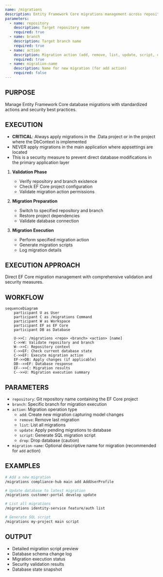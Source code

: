 ```yaml
---
name: /migrations
description: Entity Framework Core migrations management across repositories
parameters:
  - name: repository
    description: Target repository name
    required: true
  - name: branch
    description: Target branch name
    required: true
  - name: action
    description: Migration action (add, remove, list, update, script, drop)
    required: true
  - name: migration-name
    description: Name for new migration (for add action)
    required: false
---
```


## PURPOSE

Manage Entity Framework Core database migrations with standardized actions and security best practices.

## EXECUTION

- **CRITICAL**: Always apply migrations in the .Data project or in the project where the DbContext is implemented
- NEVER apply migrations in the main application where appsettings are located
- This is a security measure to prevent direct database modifications in the primary application layer

1. **Validation Phase**

   - Verify repository and branch existence
   - Check EF Core project configuration
   - Validate migration action permissions

2. **Migration Preparation**

   - Switch to specified repository and branch
   - Restore project dependencies
   - Validate database connection

3. **Migration Execution**
   - Perform specified migration action
   - Generate migration scripts
   - Log migration details

## EXECUTION APPROACH

Direct EF Core migration management with comprehensive validation and security measures.

## WORKFLOW

```mermaid
sequenceDiagram
    participant U as User
    participant C as /migrations Command
    participant W as Workspace
    participant EF as EF Core
    participant DB as Database

    U->>C: /migrations <repo> <branch> <action> [name]
    C->>W: Validate repository and branch
    W-->>C: Repository context
    C->>EF: Check current database state
    C->>EF: Execute migration action
    EF->>DB: Apply changes (if applicable)
    DB-->>EF: Database response
    EF-->>C: Migration results
    C-->>U: Migration execution summary
```

## PARAMETERS

- `repository`: Git repository name containing the EF Core project
- `branch`: Specific branch for migration execution
- `action`: Migration operation type
  - `add`: Create new migration capturing model changes
  - `remove`: Remove last migration
  - `list`: List all migrations
  - `update`: Apply pending migrations to database
  - `script`: Generate SQL migration script
  - `drop`: Drop database (caution)
- `migration-name`: Optional descriptive name for migration (recommended for `add` action)

## EXAMPLES

```bash
# Add a new migration
/migrations compliance-hub main add AddUserProfile

# Update database to latest migration
/migrations customer-portal develop update

# List all migrations
/migrations identity-service feature/auth list

# Generate SQL script
/migrations my-project main script
```

## OUTPUT

- Detailed migration script preview
- Database schema change log
- Migration execution status
- Security validation results
- Database state snapshot
